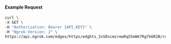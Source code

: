 <!-- Code generated for API Clients. DO NOT EDIT. -->

#### Example Request

```bash
curl \
-X GET \
-H "Authorization: Bearer {API_KEY}" \
-H "Ngrok-Version: 2" \
https://api.ngrok.com/edges/https/edghts_2vSDscmzrewRqS5eWk7Rg7k6R2B/routes/edghtsrt_2vSDshSBu6fZMABVBgsAWPmK9Ct/oidc
```
